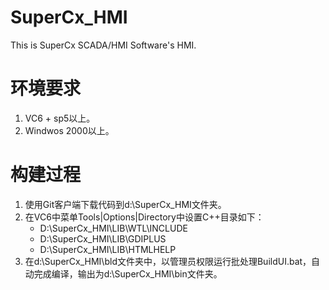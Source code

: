 SuperCx_HMI
===========

This is SuperCx SCADA/HMI Software's HMI.


# 环境要求
1. VC6 + sp5以上。
1. Windwos 2000以上。

# 构建过程
1. 使用Git客户端下载代码到d:\SuperCx_HMI文件夹。
1. 在VC6中菜单Tools|Options|Directory中设置C++目录如下：
   * D:\SuperCx_HMI\LIB\WTL\INCLUDE
   * D:\SuperCx_HMI\LIB\GDIPLUS
   * D:\SuperCx_HMI\LIB\HTMLHELP
1. 在d:\SuperCx_HMI\bld文件夹中，以管理员权限运行批处理BuildUI.bat，自动完成编译，输出为d:\SuperCx_HMI\bin文件夹。 
